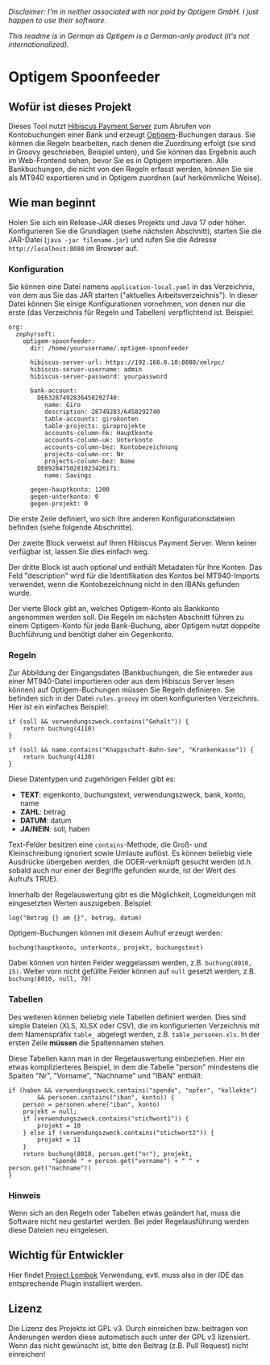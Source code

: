 *Disclaimer: I'm in neither associated with nor paid by Optigem GmbH. I just happen to use their software.*

*This readme is in German as Optigem is a German-only product (it's not internationalized).*

# Optigem Spoonfeeder

## Wofür ist dieses Projekt

Dieses Tool nutzt [Hibiscus Payment Server](https://www.willuhn.de/products/hibiscus-server/) zum Abrufen von
Kontobuchungen einer Bank und erzeugt [Optigem](https://www.optigem.com/produkte/win-finanz/)-Buchungen daraus.
Sie können die Regeln bearbeiten, nach denen die Zuordnung erfolgt (sie sind in Groovy geschrieben, Beispiel unten),
und Sie können das Ergebnis auch im Web-Frontend sehen, bevor Sie es in Optigem importieren. Alle Bankbuchungen, die
nicht von den Regeln erfasst werden, können Sie sie als MT940 exportieren und in Optigem zuordnen (auf herkömmliche Weise).

## Wie man beginnt

Holen Sie sich ein Release-JAR dieses Projekts und Java 17 oder höher. Konfigurieren Sie
die Grundlagen (siehe nächsten Abschnitt), starten Sie die JAR-Datei (`java -jar filename.jar`)
und rufen Sie die Adresse `http://localhost:8080` im Browser auf.

### Konfiguration

Sie können eine Datei namens `application-local.yaml` in das Verzeichnis, von dem aus Sie das JAR
starten ("aktuelles Arbeitsverzeichnis"). In dieser Datei können Sie einige Konfigurationen vornehmen, von
denen nur die erste (das Verzeichnis für Regeln und Tabellen) verpflichtend ist. Beispiel:

```
org:
  zephyrsoft:
    optigem-spoonfeeder:
      dir: /home/yourusername/.optigem-spoonfeeder

      hibiscus-server-url: https://192.168.0.10:8080/xmlrpc/
      hibiscus-server-username: admin
      hibiscus-server-password: yourpassword

      bank-account:
        DE63287492836458292740:
          name: Giro
          description: 28749283/6458292740
          table-accounts: girokonten
          table-projects: giroprojekte
          accounts-column-hk: Hauptkonto
          accounts-column-uk: Unterkonto
          accounts-column-bez: Kontobezeichnung
          projects-column-nr: Nr
          projects-column-bez: Name
        DE89284750281023426171:
          name: Savings

      gegen-hauptkonto: 1200
      gegen-unterkonto: 0
      gegen-projekt: 0
```

Die erste Zeile definiert, wo sich Ihre anderen Konfigurationsdateien befinden (siehe folgende Abschnitte).

Der zweite Block verweist auf Ihren Hibiscus Payment Server. Wenn keiner verfügbar ist, lassen Sie dies einfach weg.

Der dritte Block ist auch optional und enthält Metadaten für Ihre Konten. Das Feld "description" wird für die
Identifikation des Kontos bei MT940-Imports verwendet, wenn die Kontobezeichnung nicht in den IBANs gefunden wurde.

Der vierte Block gibt an, welches Optigem-Konto als Bankkonto angenommen werden soll. Die Regeln im nächsten
Abschnitt führen zu einem Optigem-Konto für jede Bank-Buchung, aber Optigem nutzt doppelte Buchführung und
benötigt daher ein Gegenkonto.

### Regeln

Zur Abbildung der Eingangsdaten (Bankbuchungen, die Sie entweder aus einer MT940-Datei importieren oder aus
dem Hibiscus Server lesen können) auf Optigem-Buchungen müssen Sie Regeln definieren. Sie befinden sich in
der Datei `rules.groovy` im oben konfigurierten Verzeichnis. Hier ist ein einfaches Beispiel:

```
if (soll && verwendungszweck.contains("Gehalt")) {
	return buchung(4110)
}

if (soll && name.contains("Knappschaft-Bahn-See", "Krankenkasse")) {
	return buchung(4130)
}
```

Diese Datentypen und zugehörigen Felder gibt es:

* **TEXT**: eigenkonto, buchungstext, verwendungszweck, bank, konto, name
* **ZAHL**: betrag
* **DATUM**: datum
* **JA/NEIN**: soll, haben

Text-Felder besitzen eine `contains`-Methode, die Groß- und Kleinschreibung ignoriert sowie Umlaute
auflöst. Es können beliebig viele Ausdrücke übergeben werden, die ODER-verknüpft gesucht werden
(d.h. sobald auch nur einer der Begriffe gefunden wurde, ist der Wert des Aufrufs TRUE).

Innerhalb der Regelauswertung gibt es die Möglichkeit, Logmeldungen mit eingesetzten Werten auszugeben.
Beispiel:

```
log("Betrag {} am {}", betrag, datum)
```

Optigem-Buchungen können mit diesem Aufruf erzeugt werden:

```
buchung(hauptkonto, unterkonto, projekt, buchungstext)
```

Dabei können von hinten Felder weggelassen werden, z.B. `buchung(8010, 15)`.
Weiter vorn nicht gefüllte Felder können auf `null` gesetzt werden, z.B. `buchung(8010, null, 70)`

### Tabellen

Des weiteren können beliebig viele Tabellen definiert werden. Dies sind simple Dateien (XLS, XLSX oder CSV),
die im konfigurierten Verzeichnis mit dem Namenspräfix `table_` abgelegt werden, z.B. `table_personen.xls`.
In der ersten Zeile **müssen** die Spaltennamen stehen.

Diese Tabellen kann man in der Regelauswertung einbeziehen. Hier ein etwas komplizierteres Beispiel,
in dem die Tabelle "person" mindestens die Spalten "Nr", "Vorname", "Nachname" und "IBAN" enthält:

```
if (haben && verwendungszweck.contains("spende", "opfer", "kollekte")
        && personen.contains("iban", konto)) {
    person = personen.where("iban", konto)
    projekt = null;
    if (verwendungszweck.contains("stichwort1")) {
        projekt = 10
    } else if (verwendungszweck.contains("stichwort2")) {
        projekt = 11
    }
    return buchung(8010, person.get("nr"), projekt,
            "Spende " + person.get("vorname") + " " + person.get("nachname"))
}
```

### Hinweis

Wenn sich an den Regeln oder Tabellen etwas geändert hat, muss die Software nicht neu gestartet werden.
Bei jeder Regelausführung werden diese Dateien neu eingelesen.

## Wichtig für Entwickler

Hier findet [Project Lombok](https://projectlombok.org) Verwendung, evtl. muss also in der IDE das
entsprechende Plugin installiert werden.

## Lizenz

Die Lizenz des Projekts ist GPL v3. Durch einreichen bzw. beitragen von Änderungen
werden diese automatisch auch unter der GPL v3 lizensiert. Wenn das nicht gewünscht
ist, bitte den Beitrag (z.B. Pull Request) nicht einreichen!
